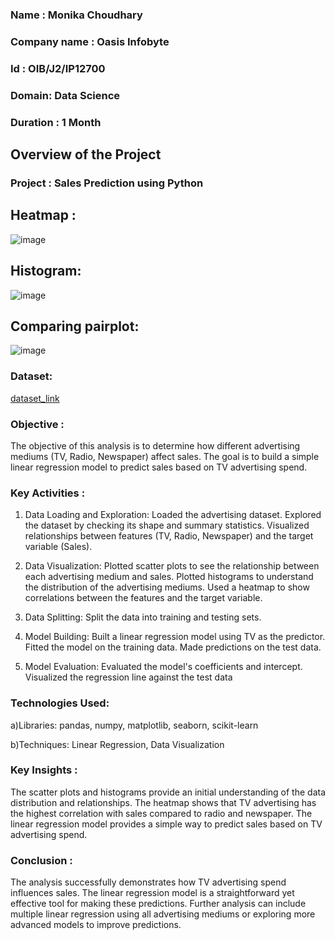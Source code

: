### Name : Monika Choudhary
### Company name : Oasis Infobyte
### Id : OIB/J2/IP12700
### Domain: Data Science
### Duration : 1 Month

## Overview of the Project 
### Project : Sales Prediction using Python
## Heatmap :
![image](https://github.com/user-attachments/assets/c4169684-ec24-4547-8c71-074332b33376)

## Histogram:
![image](https://github.com/user-attachments/assets/db23f3b8-e45b-4cf1-bdd1-73d88fd36bc7)

## Comparing pairplot:
![image](https://github.com/user-attachments/assets/801ead7f-dcad-411d-9462-84212539db6d)

### Dataset:
[dataset_link](https://github.com/monikac24/OIB-SIP-Datasci-Sales_prediction/blob/main/Advertising.csv)

### Objective : 
The objective of this analysis is to determine how different advertising mediums (TV, Radio, Newspaper) affect sales. The goal is to build a simple linear regression model to predict sales based on TV advertising spend.

### Key Activities :
1) Data Loading and Exploration:
Loaded the advertising dataset.
Explored the dataset by checking its shape and summary statistics.
Visualized relationships between features (TV, Radio, Newspaper) and the target variable (Sales).

2) Data Visualization:
Plotted scatter plots to see the relationship between each advertising medium and sales.
Plotted histograms to understand the distribution of the advertising mediums.
Used a heatmap to show correlations between the features and the target variable.

3) Data Splitting:
Split the data into training and testing sets.

4) Model Building:
Built a linear regression model using TV as the predictor.
Fitted the model on the training data.
Made predictions on the test data.

5) Model Evaluation:
Evaluated the model's coefficients and intercept.
Visualized the regression line against the test data

### Technologies Used:
a)Libraries: pandas, numpy, matplotlib, seaborn, scikit-learn

b)Techniques: Linear Regression, Data Visualization

### Key Insights :
The scatter plots and histograms provide an initial understanding of the data distribution and relationships.
The heatmap shows that TV advertising has the highest correlation with sales compared to radio and newspaper.
The linear regression model provides a simple way to predict sales based on TV advertising spend.

### Conclusion :
The analysis successfully demonstrates how TV advertising spend influences sales. The linear regression model is a straightforward yet effective tool for making these predictions. Further analysis can include multiple linear regression using all advertising mediums or exploring more advanced models to improve predictions.


